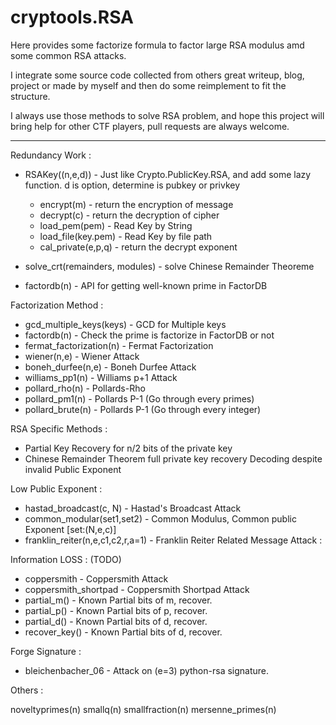 # cryptools.RSA 

Here provides some factorize formula to factor large RSA modulus amd some common RSA attacks.

I integrate some source code collected from others great writeup, blog, project or made by myself and then do some reimplement to fit the structure.

I always use those methods to solve RSA problem, and hope this project will bring help for other CTF players, pull requests are always welcome.

-----

Redundancy Work :

* RSAKey((n,e,d)) - Just like Crypto.PublicKey.RSA, and add some lazy function. d is option, determine is pubkey or privkey
    * encrypt(m)         - return the encryption of message
    * decrypt(c)         - return the decryption of cipher
    * load_pem(pem)      - Read Key by String
    * load_file(key.pem) - Read Key by file path
    * cal_private(e,p,q) - return the decrypt exponent

* solve_crt(remainders, modules) - solve Chinese Remainder Theoreme
* factordb(n) - API for getting well-known prime in FactorDB

Factorization Method :

* gcd_multiple_keys(keys) - GCD for Multiple keys
* factordb(n) - Check the prime is factorize in FactorDB or not
* fermat_factorization(n) - Fermat Factorization
* wiener(n,e)       -   Wiener Attack
* boneh_durfee(n,e) -   Boneh Durfee Attack
* williams_pp1(n)   -   Williams p+1 Attack
* pollard_rho(n)    -   Pollards-Rho 
* pollard_pm1(n)    -   Pollards P-1 (Go through every primes)
* pollard_brute(n)  -   Pollards P-1 (Go through every integer)

RSA Specific Methods :

* Partial Key Recovery for n/2 bits of the private key
* Chinese Remainder Theorem full private key recovery
Decoding despite invalid Public Exponent

Low Public Exponent : 

* hastad_broadcast(c, N) - Hastad's Broadcast Attack
* common_modular(set1,set2) - Common Modulus, Common public Exponent [set:(N,e,c)]
* franklin_reiter(n,e,c1,c2,r,a=1) - Franklin Reiter Related Message Attack :


Information LOSS : (TODO)

* coppersmith           - Coppersmith Attack
* coppersmith_shortpad  - Coppersmith Shortpad Attack
* partial_m()           - Known Partial bits of m, recover.
* partial_p()           - Known Partial bits of p, recover.
* partial_d()           - Known Partial bits of d, recover.
* recover_key()         - Known Partial bits of d, recover.

Forge Signature :

* bleichenbacher_06     - Attack on (e=3) python-rsa signature.

Others :

noveltyprimes(n)
smallq(n)
smallfraction(n)
mersenne_primes(n)

